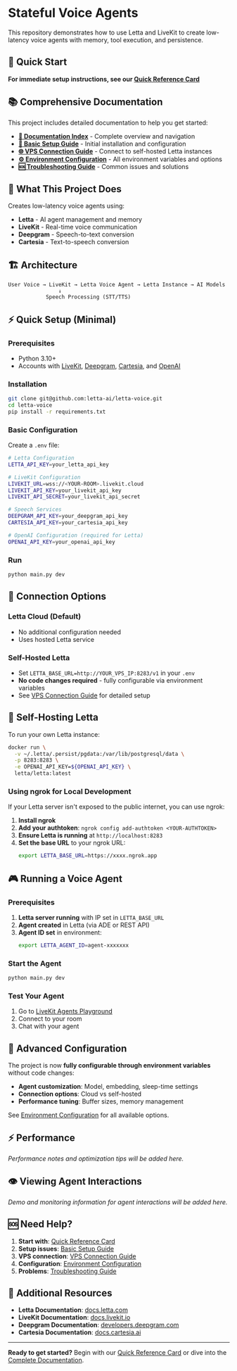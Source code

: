 # Stateful Voice Agents

This repository demonstrates how to use Letta and LiveKit to create low-latency voice agents with memory, tool execution, and persistence.

## 🚀 Quick Start

**For immediate setup instructions, see our [Quick Reference Card](docs/quick-reference.md)**

## 📚 Comprehensive Documentation

This project includes detailed documentation to help you get started:

- **[📖 Documentation Index](docs/index.md)** - Complete overview and navigation
- **[🔧 Basic Setup Guide](docs/setup.md)** - Initial installation and configuration
- **[🌐 VPS Connection Guide](docs/vps-connection.md)** - Connect to self-hosted Letta instances
- **[⚙️ Environment Configuration](docs/environment.md)** - All environment variables and options
- **[🆘 Troubleshooting Guide](docs/troubleshooting.md)** - Common issues and solutions

## 🎯 What This Project Does

Creates low-latency voice agents using:
- **Letta** - AI agent management and memory
- **LiveKit** - Real-time voice communication
- **Deepgram** - Speech-to-text conversion
- **Cartesia** - Text-to-speech conversion

## 🏗️ Architecture

```
User Voice → LiveKit → Letta Voice Agent → Letta Instance → AI Models
                ↓
            Speech Processing (STT/TTS)
```

## ⚡ Quick Setup (Minimal)

### Prerequisites
- Python 3.10+
- Accounts with [LiveKit](https://livekit.io/), [Deepgram](https://deepgram.com/), [Cartesia](https://cartesia.ai/), and [OpenAI](https://openai.com/)

### Installation
```bash
git clone git@github.com:letta-ai/letta-voice.git
cd letta-voice 
pip install -r requirements.txt
```

### Basic Configuration
Create a `.env` file:
```bash
# Letta Configuration
LETTA_API_KEY=your_letta_api_key

# LiveKit Configuration
LIVEKIT_URL=wss://<YOUR-ROOM>.livekit.cloud
LIVEKIT_API_KEY=your_livekit_api_key
LIVEKIT_API_SECRET=your_livekit_api_secret

# Speech Services
DEEPGRAM_API_KEY=your_deepgram_api_key
CARTESIA_API_KEY=your_cartesia_api_key

# OpenAI Configuration (required for Letta)
OPENAI_API_KEY=your_openai_api_key
```

### Run
```bash
python main.py dev
```

## 🔗 Connection Options

### Letta Cloud (Default)
- No additional configuration needed
- Uses hosted Letta service

### Self-Hosted Letta
- Set `LETTA_BASE_URL=http://YOUR_VPS_IP:8283/v1` in your `.env`
- **No code changes required** - fully configurable via environment variables
- See [VPS Connection Guide](docs/vps-connection.md) for detailed setup

## 🐳 Self-Hosting Letta

To run your own Letta instance:

```bash
docker run \
  -v ~/.letta/.persist/pgdata:/var/lib/postgresql/data \
  -p 8283:8283 \
  -e OPENAI_API_KEY=${OPENAI_API_KEY} \
  letta/letta:latest
```

### Using ngrok for Local Development

If your Letta server isn't exposed to the public internet, you can use ngrok:

1. **Install ngrok**
2. **Add your authtoken**: `ngrok config add-authtoken <YOUR-AUTHTOKEN>`
3. **Ensure Letta is running** at `http://localhost:8283`
4. **Set the base URL** to your ngrok URL:
   ```bash
   export LETTA_BASE_URL=https://xxxx.ngrok.app
   ```

## 🎮 Running a Voice Agent

### Prerequisites
1. **Letta server running** with IP set in `LETTA_BASE_URL`
2. **Agent created** in Letta (via ADE or REST API)
3. **Agent ID set** in environment:
   ```bash
   export LETTA_AGENT_ID=agent-xxxxxxx
   ```

### Start the Agent
```bash
python main.py dev
```

### Test Your Agent
1. Go to [LiveKit Agents Playground](https://agents-playground.livekit.io/)
2. Connect to your room
3. Chat with your agent

## 🔧 Advanced Configuration

The project is now **fully configurable through environment variables** without code changes:

- **Agent customization**: Model, embedding, sleep-time settings
- **Connection options**: Cloud vs self-hosted
- **Performance tuning**: Buffer sizes, memory management

See [Environment Configuration](docs/environment.md) for all available options.

## ⚡ Performance

*Performance notes and optimization tips will be added here.*

## 👁️ Viewing Agent Interactions

*Demo and monitoring information for agent interactions will be added here.*

## 🆘 Need Help?

1. **Start with**: [Quick Reference Card](docs/quick-reference.md)
2. **Setup issues**: [Basic Setup Guide](docs/setup.md)
3. **VPS connection**: [VPS Connection Guide](docs/vps-connection.md)
4. **Configuration**: [Environment Configuration](docs/environment.md)
5. **Problems**: [Troubleshooting Guide](docs/troubleshooting.md)

## 📖 Additional Resources

- **Letta Documentation**: [docs.letta.com](https://docs.letta.com)
- **LiveKit Documentation**: [docs.livekit.io](https://docs.livekit.io)
- **Deepgram Documentation**: [developers.deepgram.com](https://developers.deepgram.com)
- **Cartesia Documentation**: [docs.cartesia.ai](https://docs.cartesia.ai)

---

**Ready to get started?** Begin with our [Quick Reference Card](docs/quick-reference.md) or dive into the [Complete Documentation](docs/index.md).


